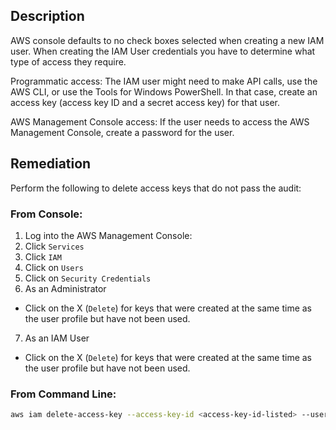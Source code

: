 ## Description

AWS console defaults to no check boxes selected when creating a new IAM user. When creating the IAM User credentials you have to determine what type of access they require.

Programmatic access: The IAM user might need to make API calls, use the AWS CLI, or use the Tools for Windows PowerShell. In that case, create an access key (access key ID and a secret access key) for that user.

AWS Management Console access: If the user needs to access the AWS Management Console, create a password for the user.

## Remediation

Perform the following to delete access keys that do not pass the audit:

### From Console:

1. Log into the AWS Management Console:
2. Click `Services`
3. Click `IAM`
4. Click on `Users`
5. Click on `Security Credentials`
6. As an Administrator

- Click on the X (`Delete`) for keys that were created at the same time as the user profile but have not been used.

7. As an IAM User

- Click on the X (`Delete`) for keys that were created at the same time as the user profile but have not been used.

### From Command Line:

```bash
aws iam delete-access-key --access-key-id <access-key-id-listed> --user-name <users-name>
```
